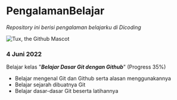 # PengalamanBelajar
*Repository ini berisi pengalaman belajarku di Dicoding*

![Tux, the Github Mascot](https://cdn.iconscout.com/icon/free/png-256/github-163-761603.png)

### 4 Juni 2022
Belajar kelas   "***Belajar Dasar Git dengan Github***" (Progress 35%)
  - Belajar mengenal Git dan Github serta alasan menggunakannya
  - Belajar sejarah dibuatnya Git
  - Belajar dasar-dasar Git beserta latihannya
